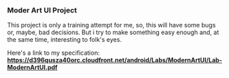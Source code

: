 ### Moder Art UI Project

This project is only a training attempt for me, so, this will have some bugs or, maybe, bad decisions. But i try to make something easy enough and, at the same time, interesting to folk's eyes.

Here's a link to my specification: **https://d396qusza40orc.cloudfront.net/android/Labs/ModernArtUI/Lab-ModernArtUI.pdf**
